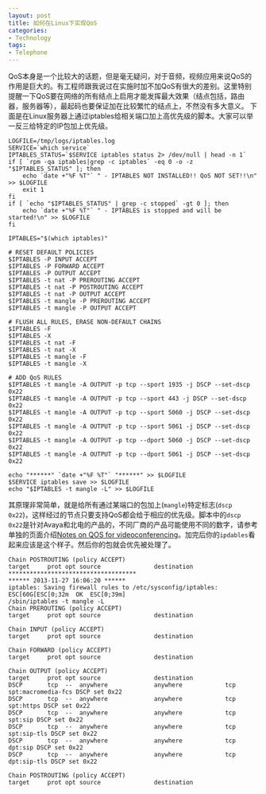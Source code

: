 ```yaml
---
layout: post
title: 如何在Linux下实现QoS
categories:
- Technology
tags:
- Telephone
---
```


QoS本身是一个比较大的话题，但是毫无疑问，对于音频，视频应用来说QoS的作用是巨大的。有工程师跟我说过在实施时加不加QoS有很大的差别。这里特别提醒一下QoS要在网络的所有结点上启用才能发挥最大效果（结点包括，路由器，服务器等），最起码也要保证加在比较繁忙的结点上，不然没有多大意义。
下面是在Linux服务器上通过iptables给相关端口加上高优先级的脚本。大家可以举一反三给特定的IP包加上优先级。



    LOGFILE=/tmp/logs/iptables.log
    SERVICE=`which service`
    IPTABLES_STATUS=`$SERVICE iptables status 2> /dev/null | head -n 1`
    if [ `rpm -qa iptables|grep -c iptables` -eq 0 -o -z "$IPTABLES_STATUS" ]; then
        echo `date +"%F %T"` " - IPTABLES NOT INSTALLED!! QoS NOT SET!!\n" >> $LOGFILE
        exit 1
    fi
    if [ `echo "$IPTABLES_STATUS" | grep -c stopped` -gt 0 ]; then
        echo `date +"%F %T"` " - IPTABLES is stopped and will be started!\n" >> $LOGFILE
    fi

    IPTABLES="$(which iptables)"

    # RESET DEFAULT POLICIES
    $IPTABLES -P INPUT ACCEPT
    $IPTABLES -P FORWARD ACCEPT
    $IPTABLES -P OUTPUT ACCEPT
    $IPTABLES -t nat -P PREROUTING ACCEPT
    $IPTABLES -t nat -P POSTROUTING ACCEPT
    $IPTABLES -t nat -P OUTPUT ACCEPT
    $IPTABLES -t mangle -P PREROUTING ACCEPT
    $IPTABLES -t mangle -P OUTPUT ACCEPT

    # FLUSH ALL RULES, ERASE NON-DEFAULT CHAINS
    $IPTABLES -F
    $IPTABLES -X
    $IPTABLES -t nat -F
    $IPTABLES -t nat -X
    $IPTABLES -t mangle -F
    $IPTABLES -t mangle -X

    # ADD QoS RULES
    $IPTABLES -t mangle -A OUTPUT -p tcp --sport 1935 -j DSCP --set-dscp 0x22
    $IPTABLES -t mangle -A OUTPUT -p tcp --sport 443 -j DSCP --set-dscp 0x22
    $IPTABLES -t mangle -A OUTPUT -p tcp --sport 5060 -j DSCP --set-dscp 0x22
    $IPTABLES -t mangle -A OUTPUT -p tcp --sport 5061 -j DSCP --set-dscp 0x22
    $IPTABLES -t mangle -A OUTPUT -p tcp --dport 5060 -j DSCP --set-dscp 0x22
    $IPTABLES -t mangle -A OUTPUT -p tcp --dport 5061 -j DSCP --set-dscp 0x22

    echo "******" `date +"%F %T"` "******" >> $LOGFILE
    $SERVICE iptables save >> $LOGFILE
    echo "$IPTABLES -t mangle -L" >> $LOGFILE

其原理非常简单，就是给所有通过某端口的包加上(`mangle`)特定标志(`dscp 0x22`)，这样经过的节点只要支持QoS都会给于相应的优先级。脚本中的`dscp 0x22`是针对Avaya和北电的产品的，不同厂商的产品可能使用不同的数字，请参考单独的页面介绍[Notes on QOS for videoconferencing](http://andrew.triumf.ca/vidconf_QOS.html)。加完后你的`ipdables`看起来应该是这个样子。然后你的包就会优先被处理了。


    Chain POSTROUTING (policy ACCEPT)
    target     prot opt source               destination
    ************************************
    ****** 2013-11-27 16:06:20 ******
    iptables: Saving firewall rules to /etc/sysconfig/iptables: ESC[60G[ESC[0;32m  OK  ESC[0;39m]
    /sbin/iptables -t mangle -L
    Chain PREROUTING (policy ACCEPT)
    target     prot opt source               destination

    Chain INPUT (policy ACCEPT)
    target     prot opt source               destination

    Chain FORWARD (policy ACCEPT)
    target     prot opt source               destination

    Chain OUTPUT (policy ACCEPT)
    target     prot opt source               destination
    DSCP       tcp  --  anywhere             anywhere            tcp spt:macromedia-fcs DSCP set 0x22
    DSCP       tcp  --  anywhere             anywhere            tcp spt:https DSCP set 0x22
    DSCP       tcp  --  anywhere             anywhere            tcp spt:sip DSCP set 0x22
    DSCP       tcp  --  anywhere             anywhere            tcp spt:sip-tls DSCP set 0x22
    DSCP       tcp  --  anywhere             anywhere            tcp dpt:sip DSCP set 0x22
    DSCP       tcp  --  anywhere             anywhere            tcp dpt:sip-tls DSCP set 0x22

    Chain POSTROUTING (policy ACCEPT)
    target     prot opt source               destination

